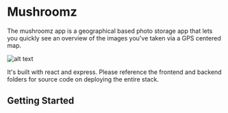 # Mushroomz

The mushroomz app is a geographical based photo storage app that lets you quickly see an overview of the images you've taken via a GPS centered map.

![alt text](https://github.com/jtb9/mushroomz/blob/main/screenshot.png?raw=true)

It's built with react and express.  Please reference the frontend and backend folders for source code on deploying the entire stack.

## Getting Started
